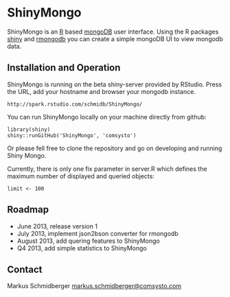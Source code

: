 ShinyMongo
========================================================

ShinyMongo is an [R](http://www.r-project.org) based [mongoDB](http://www.mongodb.org) user interface. Using the R packages [shiny](http://www.rstudio.org/shiny) and [rmongodb](http://cran.r-project.org/package=rmongodb) you can create a simple mongoDB UI to view mongodb data.


Installation and Operation
------------------------------------
ShinyMongo is running on the beta shiny-server provided by RStudio. Press the URL, add your hostname and browser your mongodb instance.
```
http://spark.rstudio.com/schmidb/ShinyMongo/
```

You can run ShinyMongo locally on your machine directly from github:
```
library(shiny)
shiny::runGitHub('ShinyMongo', 'comsysto')
```

Or please fell free to clone the repository and go on developing and running Shiny Mongo.

Currently, there is only one fix parameter in server.R which defines the maximum number of displayed and queried objects:
```
limit <- 100
```

Roadmap
------------------------------------
* June 2013, release version 1
* July 2013, implement json2bson converter for rmongodb
* August 2013, add quering features to ShinyMongo
* Q4 2013, add simple statistics to ShinyMongo

Contact
------------------------------------
Markus Schmidberger
markus.schmidberger@comsysto.com